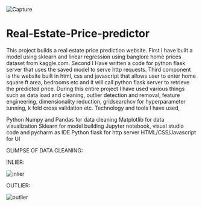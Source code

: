 ![Capture](https://user-images.githubusercontent.com/109515403/185869824-3ab4f2d4-a754-42fa-a9c5-5496e726fe4b.JPG)















# Real-Estate-Price-predictor
This project builds a real estate price prediction website.
First I have built a model using sklearn and linear regression using banglore home prices dataset from kaggle.com.
Second I Have written a code for python flask server that uses the saved model to serve http requests.
Third component is the website built in html, css and javascript that allows user to enter home square ft area, bedrooms etc and it will call python flask server to retrieve the predicted price. 
During this entire project I have used various things such as data load and cleaning, outlier detection and removal, feature engineering, dimensionality reduction, gridsearchcv for hyperparameter tunning, k fold cross validation etc. 
Technology and tools I have used,

Python
Numpy and Pandas for data cleaning
Matplotlib for data visualization
Sklearn for model building
Jupyter notebook, visual studio code and pycharm as IDE
Python flask for http server
HTML/CSS/Javascript for UI

GLIMPSE OF DATA CLEANING:

INLIER:

![inlier](https://user-images.githubusercontent.com/109515403/188437716-9cc4dd5d-460f-4540-b167-d15bdccc6f18.JPG)

OUTLIER:

![outlier](https://user-images.githubusercontent.com/109515403/188437788-395f2755-82ce-4b62-b0ec-d66946fd0398.JPG)

